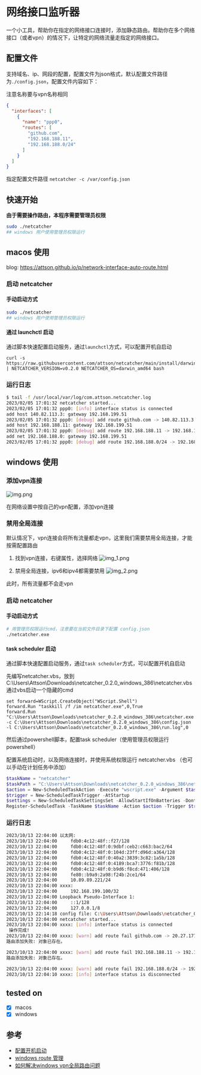 # 网络接口监听器

一个小工具，帮助你在指定的网络接口连接时，添加静态路由。帮助你在多个网络接口（或者vpn）的情况下，让特定的网络流量走指定的网络接口。

## 配置文件

支持域名、ip、网段的配置，配置文件为json格式，默认配置文件路径为`./config.json`，配置文件内容如下：

注意名称要与vpn名称相同

```json
{
  "interfaces": [
    {
      "name": "ppp0",
      "routes": [
        "github.com",
        "192.168.188.11",
        "192.168.188.0/24"
      ]
    }
  ]
}
```

指定配置文件路径 `netcatcher -c /var/config.json`

## 快速开始

**由于需要操作路由，本程序需要管理员权限**

```bash
sudo ./netcatcher
## windows 用户使用管理员权限运行
```

## macos 使用

blog: https://attson.github.io/p/network-interface-auto-route.html

### 启动 netcatcher

#### 手动启动方式

```bash
sudo ./netcatcher
## windows 用户使用管理员权限运行
```

#### 通过 launchctl 启动

通过脚本快速配置启动服务，通过`launchctl`方式，可以配置开机自启动

```
curl -s https://raw.githubusercontent.com/attson/netcatcher/main/install/darwin.sh | NETCATCHER_VERSION=v0.2.0 NETCATCHER_OS=darwin_amd64 bash
```

### 运行日志

```bash
$ tail -f /usr/local/var/log/com.attson.netcatcher.log
2023/02/05 17:01:32 netcatcher started...
2023/02/05 17:01:32 ppp0: [info] interface status is connected
add host 140.82.113.3: gateway 192.168.199.51
2023/02/05 17:01:32 ppp0: [debug] add route github.com -> 140.82.113.3 @ 192.168.199.51
add host 192.168.188.11: gateway 192.168.199.51
2023/02/05 17:01:32 ppp0: [debug] add route 192.168.188.11 -> 192.168.188.11 @ 192.168.199.51
add net 192.168.188.0: gateway 192.168.199.51
2023/02/05 17:01:32 ppp0: [debug] add route 192.168.188.0/24 -> 192.168.188.0/24 @ 192.168.199.5
```

## windows 使用

### 添加vpn连接

![img.png](doc/img.png)

在网络设置中按自己的vpn配置，添加vpn连接

### 禁用全局连接

默认情况下，vpn连接会将所有流量都走vpn，这里我们需要禁用全局连接，才能按需配置路由

1. 找到vpn连接，右键属性，选择网络
![img_1.png](doc/img_1.png)

2. 禁用全局连接，ipv6和ipv4都需要禁用
![img_2.png](doc/img_2.png)

此时，所有流量都不会走vpn

### 启动 netcatcher

#### 手动启动方式

```bash
# 用管理员权限运行cmd，注意要在当前文件目录下配置 config.json
./netcatcher.exe
```

#### task scheduler 启动

通过脚本快速配置启动服务，通过`task scheduler`方式，可以配置开机自启动

先编写netcatcher.vbs，放到 C:\Users\Attson\Downloads\netcatcher_0.2.0_windows_386\netcatcher.vbs 通过vbs启动一个隐藏的cmd

```
set forward=WScript.CreateObject("WScript.Shell")
forward.Run "taskkill /f /im netcatcher.exe",0,True
forward.Run "C:\Users\Attson\Downloads\netcatcher_0.2.0_windows_386\netcatcher.exe -c C:\Users\Attson\Downloads\netcatcher_0.2.0_windows_386\config.json -l C:\Users\Attson\Downloads\netcatcher_0.2.0_windows_386\run.log",0

```

然后通过powershell脚本，配置task scheduler（使用管理员权限运行powershell）

配置系统启动时，以及网络连接时，并使用系统权限运行 netcatcher.vbs （也可以手动在计划任务中添加）

```powershell
$taskName = "netcatcher"
$taskPath = "C:\Users\Attson\Downloads\netcatcher_0.2.0_windows_386\netcatcher.vbs"
$action = New-ScheduledTaskAction -Execute "wscript.exe" -Argument $taskPath
$trigger = New-ScheduledTaskTrigger -AtStartup
$settings = New-ScheduledTaskSettingsSet -AllowStartIfOnBatteries -DontStopIfGoingOnBatteries -StartWhenAvailable -RunOnlyIfNetworkAvailable -DontStopOnIdleEnd
Register-ScheduledTask -TaskName $taskName -Action $action -Trigger $trigger -Settings $settings -User "SYSTEM"
```


### 运行日志

```bash
2023/10/13 22:04:00 以太网:
2023/10/13 22:04:00     fdb0:4c12:48f::f27/128
2023/10/13 22:04:00     fdb0:4c12:48f:0:9dbf:ceb2:c663:bac2/64
2023/10/13 22:04:00     fdb0:4c12:48f:0:104d:23ff:d96d:a364/128
2023/10/13 22:04:00     fdb0:4c12:48f:0:40a2:3839:3c82:1a5b/128
2023/10/13 22:04:00     fdb0:4c12:48f:0:4189:bca7:3776:f81b/128
2023/10/13 22:04:00     fdb0:4c12:48f:0:b9d6:f8cd:471:406/128
2023/10/13 22:04:00     fe80::b9a9:2a98:f24b:2ce1/64
2023/10/13 22:04:00     10.89.89.221/24
2023/10/13 22:04:00 xxxx:
2023/10/13 22:04:00     192.168.199.100/32
2023/10/13 22:04:00 Loopback Pseudo-Interface 1:
2023/10/13 22:04:00     ::1/128
2023/10/13 22:04:00     127.0.0.1/8
2023/10/13 22:14:18 config file: C:\Users\Attson\Downloads\netcatcher_0.2.0_windows_386\config.json
2023/10/13 22:04:00 netcatcher started...
2023/10/13 22:04:00 xxxx: [info] interface status is connected
 操作完成!
2023/10/13 22:04:00 xxxx: [warn] add route fail github.com -> 20.27.177.113 @ 192.168.199.100 invalid write result
路由添加失败: 对象已存在。

2023/10/13 22:04:00 xxxx: [warn] add route fail 192.168.188.11 -> 192.168.188.11 @ 192.168.199.100 invalid write result
路由添加失败: 对象已存在。

2023/10/13 22:04:00 xxxx: [warn] add route fail 192.168.188.0/24 -> 192.168.188.0/24 @ 192.168.199.100 invalid write result
2023/10/13 22:04:10 xxxx: [info] interface status is disconnected
```

## tested on

- [x] macos
- [x] windows

## 参考

- [配置开机启动](https://www.arloor.com/posts/other/start-onboot-windows-macos/)
- [windows route 管理](https://www.163.com/dy/article/FATGQ880053194Z5.html) 
- [如何解决windows vpn全局路由问题](https://superuser.com/a/198396)
